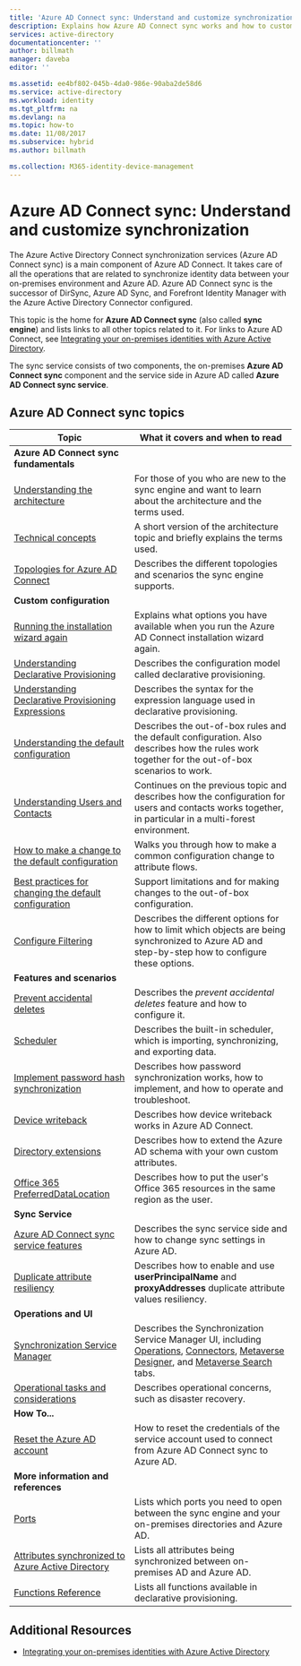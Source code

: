 ```yaml
---
title: 'Azure AD Connect sync: Understand and customize synchronization | Microsoft Docs'
description: Explains how Azure AD Connect sync works and how to customize.
services: active-directory
documentationcenter: ''
author: billmath
manager: daveba
editor: ''

ms.assetid: ee4bf802-045b-4da0-986e-90aba2de58d6
ms.service: active-directory
ms.workload: identity
ms.tgt_pltfrm: na
ms.devlang: na
ms.topic: how-to
ms.date: 11/08/2017
ms.subservice: hybrid
ms.author: billmath

ms.collection: M365-identity-device-management
---
```

# Azure AD Connect sync: Understand and customize synchronization
The Azure Active Directory Connect synchronization services (Azure AD Connect sync) is a main component of Azure AD Connect. It takes care of all the operations that are related to synchronize identity data between your on-premises environment and Azure AD. Azure AD Connect sync is the successor of DirSync, Azure AD Sync, and Forefront Identity Manager with the Azure Active Directory Connector configured.

This topic is the home for **Azure AD Connect sync** (also called **sync engine**) and lists links to all other topics related to it. For links to Azure AD Connect, see [Integrating your on-premises identities with Azure Active Directory](whatis-hybrid-identity.md).

The sync service consists of two components, the on-premises **Azure AD Connect sync** component and the service side in Azure AD called **Azure AD Connect sync service**.

## Azure AD Connect sync topics
| Topic | What it covers and when to read |
| --- | --- |
| **Azure AD Connect sync fundamentals** | |
| [Understanding the architecture](concept-azure-ad-connect-sync-architecture.md) |For those of you who are new to the sync engine and want to learn about the architecture and the terms used. |
| [Technical concepts](how-to-connect-sync-technical-concepts.md) |A short version of the architecture topic and briefly explains the terms used. |
| [Topologies for Azure AD Connect](plan-connect-topologies.md) |Describes the different topologies and scenarios the sync engine supports. |
| **Custom configuration** | |
| [Running the installation wizard again](how-to-connect-installation-wizard.md) |Explains what options you have available when you run the Azure AD Connect installation wizard again. |
| [Understanding Declarative Provisioning](concept-azure-ad-connect-sync-declarative-provisioning.md) |Describes the configuration model called declarative provisioning. |
| [Understanding Declarative Provisioning Expressions](concept-azure-ad-connect-sync-declarative-provisioning-expressions.md) |Describes the syntax for the expression language used in declarative provisioning. |
| [Understanding the default configuration](concept-azure-ad-connect-sync-default-configuration.md) |Describes the out-of-box rules and the default configuration. Also describes how the rules work together for the out-of-box scenarios to work. |
| [Understanding Users and Contacts](concept-azure-ad-connect-sync-user-and-contacts.md) |Continues on the previous topic and describes how the configuration for users and contacts works together, in particular in a multi-forest environment. |
| [How to make a change to the default configuration](how-to-connect-sync-change-the-configuration.md) |Walks you through how to make a common configuration change to attribute flows. |
| [Best practices for changing the default configuration](how-to-connect-sync-best-practices-changing-default-configuration.md) |Support limitations and for making changes to the out-of-box configuration. |
| [Configure Filtering](how-to-connect-sync-configure-filtering.md) |Describes the different options for how to limit which objects are being synchronized to Azure AD and step-by-step how to configure these options. |
| **Features and scenarios** | |
| [Prevent accidental deletes](how-to-connect-sync-feature-prevent-accidental-deletes.md) |Describes the *prevent accidental deletes* feature and how to configure it. |
| [Scheduler](how-to-connect-sync-feature-scheduler.md) |Describes the built-in scheduler, which is importing, synchronizing, and exporting data. |
| [Implement password hash synchronization](how-to-connect-password-hash-synchronization.md) |Describes how password synchronization works, how to implement, and how to operate and troubleshoot. |
| [Device writeback](how-to-connect-device-writeback.md) |Describes how device writeback works in Azure AD Connect. |
| [Directory extensions](how-to-connect-sync-feature-directory-extensions.md) |Describes how to extend the Azure AD schema with your own custom attributes. |
| [Office 365 PreferredDataLocation](how-to-connect-sync-feature-preferreddatalocation.md) |Describes how to put the user's Office 365 resources in the same region as the user. |
| **Sync Service** | |
| [Azure AD Connect sync service features](how-to-connect-syncservice-features.md) |Describes the sync service side and how to change sync settings in Azure AD. |
| [Duplicate attribute resiliency](how-to-connect-syncservice-duplicate-attribute-resiliency.md) |Describes how to enable and use **userPrincipalName** and **proxyAddresses** duplicate attribute values resiliency. |
| **Operations and UI** | |
| [Synchronization Service Manager](how-to-connect-sync-service-manager-ui.md) |Describes the Synchronization Service Manager UI, including [Operations](how-to-connect-sync-service-manager-ui-operations.md), [Connectors](how-to-connect-sync-service-manager-ui-connectors.md), [Metaverse Designer](how-to-connect-sync-service-manager-ui-mvdesigner.md), and [Metaverse Search](how-to-connect-sync-service-manager-ui-mvsearch.md) tabs. |
| [Operational tasks and considerations](./how-to-connect-sync-staging-server.md) |Describes operational concerns, such as disaster recovery. |
| **How To...** | |
| [Reset the Azure AD account](how-to-connect-azureadaccount.md) |How to reset the credentials of the service account used to connect from Azure AD Connect sync to Azure AD. |
| **More information and references** | |
| [Ports](reference-connect-ports.md) |Lists which ports you need to open between the sync engine and your on-premises directories and Azure AD. |
| [Attributes synchronized to Azure Active Directory](reference-connect-sync-attributes-synchronized.md) |Lists all attributes being synchronized between on-premises AD and Azure AD. |
| [Functions Reference](reference-connect-sync-functions-reference.md) |Lists all functions available in declarative provisioning. |

## Additional Resources
* [Integrating your on-premises identities with Azure Active Directory](whatis-hybrid-identity.md)